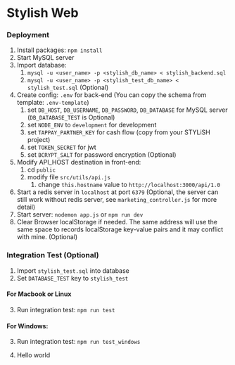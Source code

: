 # Stylish Web

### Deployment

1. Install packages: `npm install`
2. Start MySQL server
3. Import database:
    1. `mysql -u <user_name> -p <stylish_db_name> < stylish_backend.sql`
    2. `mysql -u <user_name> -p <stylish_test_db_name> < stylish_test.sql` (Optional)
4. Create config: `.env` for back-end (You can copy the schema from template: `.env-template`)
    1. set `DB_HOST`, `DB_USERNAME`, `DB_PASSWORD`, `DB_DATABASE` for MySQL server (`DB_DATABASE_TEST` is Optional)
    2. set `NODE_ENV` to `development` for development
    3. set `TAPPAY_PARTNER_KEY` for cash flow (copy from your STYLiSH project)
    4. set `TOKEN_SECRET` for jwt
    5. set `BCRYPT_SALT` for password encryption (Optional)
5. Modify API_HOST destination in front-end:
    1. cd `public`
    2. modify file `src/utils/api.js`
        1. change `this.hostname` value to `http://localhost:3000/api/1.0`
6. Start a redis server in `localhost` at port `6379` (Optional, the server can still work without redis server, see `marketing_controller.js` for more detail)
7. Start server: `nodemon app.js` or `npm run dev`
8. Clear Browser localStorage if needed. The same address will use the same space to records localStorage key-value pairs and it may conflict with mine. (Optional)

### Integration Test (Optional)

1. Import `stylish_test.sql` into database
2. Set `DATABASE_TEST` key to `stylish_test`

#### For Macbook or Linux

3. Run integration test: `npm run test`

#### For Windows:

3. Run integration test: `npm run test_windows`

4. Hello world